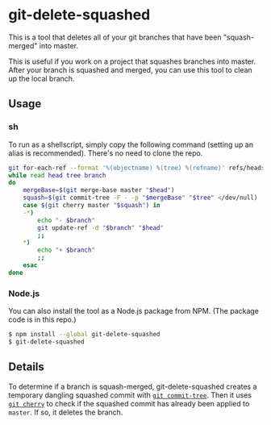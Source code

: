 # git-delete-squashed

This is a tool that deletes all of your git branches that have been "squash-merged" into master.

This is useful if you work on a project that squashes branches into master. After your branch is squashed and merged, you can use this tool to clean up the local branch.

## Usage

### sh

To run as a shellscript, simply copy the following command (setting up an alias is recommended). There's no need to clone the repo.

```bash
git for-each-ref --format '%(objectname) %(tree) %(refname)' refs/heads/ |
while read head tree branch
do
    mergeBase=$(git merge-base master "$head")
    squash=$(git commit-tree -F - -p "$mergeBase" "$tree" </dev/null)
    case $(git cherry master "$squash") in
    -*)
        echo "- $branch"
        git update-ref -d "$branch" "$head"
        ;;
    *)
        echo "+ $branch"
        ;;
    esac
done
```

### Node.js

You can also install the tool as a Node.js package from NPM. (The package code is in this repo.)

```bash
$ npm install --global git-delete-squashed
$ git-delete-squashed
```

## Details

To determine if a branch is squash-merged, git-delete-squashed creates a temporary dangling squashed commit with [`git commit-tree`](https://git-scm.com/docs/git-commit-tree). Then it uses [`git cherry`](https://git-scm.com/docs/git-cherry) to check if the squashed commit has already been applied to `master`. If so, it deletes the branch.
